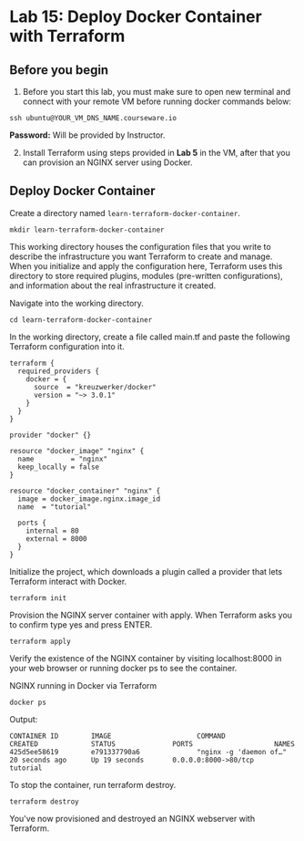 
# Lab 15: Deploy Docker Container with Terraform


## Before you begin

1. Before you start this lab, you must make sure to open new terminal and connect with your remote VM before running docker commands below:

`ssh ubuntu@YOUR_VM_DNS_NAME.courseware.io`

**Password:** Will be provided by Instructor.

2. Install Terraform using steps provided in **Lab 5** in the VM, after that you can provision an NGINX server using Docker.


## Deploy Docker Container

Create a directory named `learn-terraform-docker-container`.

`mkdir learn-terraform-docker-container`


This working directory houses the configuration files that you write to describe the infrastructure you want Terraform to create and manage. When you initialize and apply the configuration here, Terraform uses this directory to store required plugins, modules (pre-written configurations), and information about the real infrastructure it created.

Navigate into the working directory.

`cd learn-terraform-docker-container`


In the working directory, create a file called main.tf and paste the following Terraform configuration into it.


```
terraform {
  required_providers {
    docker = {
      source  = "kreuzwerker/docker"
      version = "~> 3.0.1"
    }
  }
}

provider "docker" {}

resource "docker_image" "nginx" {
  name         = "nginx"
  keep_locally = false
}

resource "docker_container" "nginx" {
  image = docker_image.nginx.image_id
  name  = "tutorial"

  ports {
    internal = 80
    external = 8000
  }
}
```


Initialize the project, which downloads a plugin called a provider that lets Terraform interact with Docker.

`terraform init`

Provision the NGINX server container with apply. When Terraform asks you to confirm type yes and press ENTER.

`terraform apply`

Verify the existence of the NGINX container by visiting localhost:8000 in your web browser or running docker ps to see the container.

NGINX running in Docker via Terraform

 
`docker ps`

Output:

```
CONTAINER ID        IMAGE                     COMMAND                  CREATED             STATUS              PORTS                    NAMES
425d5ee58619        e791337790a6              "nginx -g 'daemon of…"   20 seconds ago      Up 19 seconds       0.0.0.0:8000->80/tcp     tutorial
```

To stop the container, run terraform destroy.

`terraform destroy`

You've now provisioned and destroyed an NGINX webserver with Terraform.

